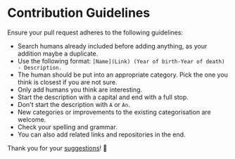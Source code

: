 # Contribution Guidelines
Ensure your pull request adheres to the following guidelines:
- Search humans already included before adding anything, as your addition maybe a duplicate.
- Use the following format: `[Name](Link) (Year of birth-Year of death) - Description.`
- The human should be put into an appropriate category. Pick the one you think is closest if you are not sure.
- Only add humans you think are interesting.
- Start the description with a capital and end with a full stop.
- Don't start the description with `A` or `An`.
- New categories or improvements to the existing categorisation are welcome.
- Check your spelling and grammar.
- You can also add related links and repositories in the end.

Thank you for your [suggestions](../../edit/master/readme.md)! 💜